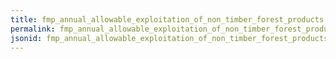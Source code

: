 ```yaml
---
title: fmp_annual_allowable_exploitation_of_non_timber_forest_products
permalink: fmp_annual_allowable_exploitation_of_non_timber_forest_products.html
jsonid: fmp_annual_allowable_exploitation_of_non_timber_forest_products
---
```

